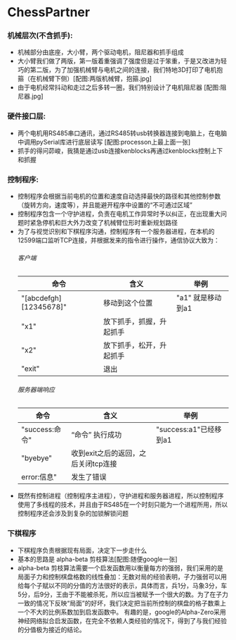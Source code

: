 # ChessPartner

### 机械层次(不含抓手):
   * 机械部分由底座，大小臂，两个驱动电机，阻尼器和抓手组成
   * 大小臂我们做了两版，第一版着重强调了强度但是过于笨重，于是又改进为轻巧的第二版，为了加强机械臂与电机之间的连接，我们特地3D打印了电机抱箍（在机械臂下侧）[配图:两版机械臂，抱箍.jpg]
   * 由于电机经常抖动和走过之后多转一圈，我们特别设计了电机阻尼器 [配图:阻尼器.jpg]

### 硬件接口层:
   * 两个电机用RS485串口通讯，通过RS485转usb转换器连接到电脑上，在电脑中调用pySerial库进行底层读写 [配图:processon上最上面一张]
   * 抓手的得问茆峻，我猜是通过usb连接kenblocks再通过kenblocks控制上下和抓握

### 控制程序:
   * 控制程序会根据当前电机的位置和速度自动选择最快的路径和其他控制参数（旋转方向，速度等），并且能避开程序中设置的“不可通过区域”
   * 控制程序包含一个守护进程，负责在电机工作异常时予以纠正，在出现重大问题时紧急停机和巨大外力改变了机械臂位形时重新规划路径
   * 为了与视觉识别和下棋程序沟通，控制程序有一个服务器进程，在本机的12599端口监听TCP连接，并根据发来的指令进行操作，通信协议大致为：
       ###### 客户端
       命令|                  含义|           举例
       ---|---------------------|---------------
       "[abcdefgh][12345678]"| 移动到这个位置|  "a1" 就是移动到a1
       "x1"|                  放下抓手，抓握，升起抓手|
       "x2"|                  放下抓手，松开，升起抓手|
       "exit"|                 退出|
       ###### 服务器端响应
       命令|                  含义|           举例
       ---|---------------------|---------------
       "success:命令"|“命令” 执行成功|  "success:a1"已经移到a1
       "byebye"|收到exit之后的返回，之后关闭tcp连接|
       error:信息"|      发生了错误|
   * 既然有控制进程（控制程序主进程），守护进程和服务器进程，所以控制程序使用了多线程的技术，并且由于RS485在一个时刻只能为一个进程所用，所以控制程序还会涉及到复杂的加锁解锁问题

### 下棋程序
   * 下棋程序负责根据现有局面，决定下一步走什么
   * 基本的思路是 alpha-beta 剪枝算法[配图:随便google一张]
   * alpha-beta 剪枝算法需要一个启发函数用以衡量每方的强弱，我们采用的是局面子力和控制棋盘格数的线性叠加：无数对局的经验表明，子力强弱可以用给每个子赋以不同的分值的方法很好的表示，具体而言，兵1分，马象3分，车5分，后9分，王由于不能被杀死，所以应当被赋予一个很大的数。为了在子力一致的情况下反映“局面”的好坏，我们决定把当前所控制的棋盘的格子数乘上一个不大的比例系数加到启发函数中。
     有趣的是，google的Alpha-Zero采用神经网络拟合启发函数，在完全不依赖人类经验的情况下，得到了与我们经验的分值极为接近的结论。
